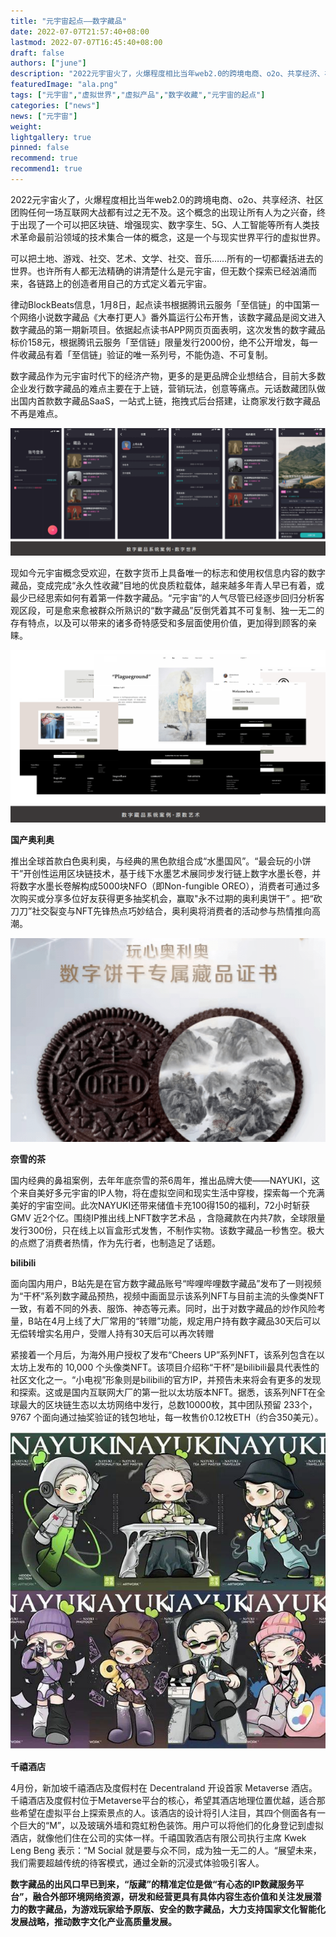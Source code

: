 ```yaml
---
title: "元宇宙起点——数字藏品"
date: 2022-07-07T21:57:40+08:00
lastmod: 2022-07-07T16:45:40+08:00
draft: false
authors: ["june"]
description: "2022元宇宙火了，火爆程度相比当年web2.0的跨境电商、o2o、共享经济、社区团购任何一场互联网大战都有过之无不及。"
featuredImage: "ala.png"
tags: ["元宇宙","虚拟世界","虚拟产品","数字收藏","元宇宙的起点"]
categories: ["news"]
news: ["元宇宙"]
weight: 
lightgallery: true
pinned: false
recommend: true
recommend1: true
---
```


2022元宇宙火了，火爆程度相比当年web2.0的跨境电商、o2o、共享经济、社区团购任何一场互联网大战都有过之无不及。这个概念的出现让所有人为之兴奋，终于出现了一个可以把区块链、增强现实、数字孪生、5G、人工智能等所有人类技术革命最前沿领域的技术集合一体的概念，这是一个与现实世界平行的虚拟世界。

可以把土地、游戏、社交、艺术、文学、社交、音乐……所有的一切都囊括进去的世界。也许所有人都无法精确的讲清楚什么是元宇宙，但无数个探索已经汹涌而来，各链路上的创造者用自己的方式定义着元宇宙。

律动BlockBeats信息，1月8日，起点读书根据腾讯云服务「至信链」的中国第一个网络小说数字藏品《大奉打更人》番外篇运行公布开售，该数字藏品是阅文进入数字藏品的第一期新项目。依据起点读书APP网页页面表明，这次发售的数字藏品标价158元，根据腾讯云服务「至信链」限量发行2000份，绝不公开增发，每一件收藏品有着「至信链」验证的唯一系列号，不能伪造、不可复制。

数字藏品作为元宇宙时代下的经济产物，更多的是更品牌企业想结合，目前大多数企业发行数字藏品的难点主要在于上链，营销玩法，创意等痛点。元话数藏团队做出国内首款数字藏品SaaS，一站式上链，拖拽式后台搭建，让商家发行数字藏品不再是难点。

![元宇宙数字藏品](sji.png)



现如今元宇宙概念受欢迎，在数字货币上具备唯一的标志和使用权信息内容的数字藏品，变成完成“永久性收藏”目地的优良质粒载体，越来越多年青人早已有着，或最少已经思索如何有着第一件数字藏品。“元宇宙”的人气尽管已经逐步回归分析客观区段，可是愈来愈被群众所熟识的“数字藏品”反倒凭着其不可复制、独一无二的存有特点，以及可以带来的诸多奇特感受和多层面使用价值，更加得到顾客的亲睐。

![元宇宙数字藏品](ysh.png)



**国产奥利奥**

推出全球首款白色奥利奥，与经典的黑色款组合成“水墨国风”。“最会玩的小饼干”开创性运用区块链技术，基于线下水墨艺术展同步发行链上数字水墨长卷，并将数字水墨长卷解构成5000块NFO（即Non-fungible OREO），消费者可通过多次购买或分享多位好友获得更多抽奖机会，赢取"永不过期的奥利奥饼干” 。把“砍刀刀”社交裂变与NFT先锋热点巧妙结合，奥利奥将消费者的活动参与热情推向高潮。

![元宇宙数字藏品](ala.png)



**奈雪的茶**

国内经典的鼻祖案例，去年年底奈雪的茶6周年，推出品牌大使——NAYUKI，这个来自美好多元宇宙的IP人物，将在虚拟空间和现实生活中穿梭，探索每一个充满美好的宇宙空间。此次NAYUKI还带来储值卡充100得150的福利，72小时斩获GMV 近2个亿。围绕IP推出线上NFT数字艺术品 ，含隐藏款在内共7款，全球限量发行300份，只在线上以盲盒形式发售，不制作实物。该数字藏品一秒售空。极大的点燃了消费者热情，作为先行者，也制造足了话题。



**bilibili**

面向国内用户，B站先是在官方数字藏品账号“哔哩哔哩数字藏品”发布了一则视频为“干杯”系列数字藏品预热，视频中画面显示该系列NFT与目前主流的头像类NFT一致，有着不同的外表、服饰、神态等元素。同时，出于对数字藏品的炒作风险考量，B站在4月上线了大厂常用的“转赠”功能，规定用户持有数字藏品30天后可以无偿转增实名用户，受赠人持有30天后可以再次转赠

紧接着一个月后，为海外用户授权了发布“Cheers UP”系列NFT，该系列包含在以太坊上发布的 10,000 个头像类NFT。该项目介绍称“干杯”是bilibili最具代表性的社区文化之一。“小电视”形象则是bilibili的官方IP，并预告未来将会有更多的发现和探索。这或是国内互联网大厂的第一批以太坊版本NFT。据悉，该系列NFT在全球最大的区块链生态以太坊网络中发行，总数10000枚，其中团队预留 233个，9767 个面向通过抽奖验证的钱包地址，每一枚售价0.12枚ETH（约合350美元）。

![元宇宙数字藏品](bili.jpeg)



**千禧酒店**

4月份，新加坡千禧酒店及度假村在 Decentraland 开设首家 Metaverse 酒店。千禧酒店及度假村位于Metaverse平台的核心，希望其酒店地理位置优越，适合那些希望在虚拟平台上探索景点的人。该酒店的设计将引人注目，其四个侧面各有一个巨大的“M”，以及玻璃外墙和霓虹粉色装饰。用户可以将他们的化身登记到虚拟酒店，就像他们住在公司的实体一样。千禧国敦酒店有限公司执行主席 Kwek Leng Beng 表示：“M Social 就是要与众不同，成为独一无二的人。“展望未来，我们需要超越传统的待客模式，通过全新的沉浸式体验吸引客人。



**数字藏品的出风口早已到来，“版藏”的精准定位是做“有心态的IP数藏服务平台”，融合外部环境网络资源，研发和经营更具有具体内容生态价值和关注发展潜力的数字藏品，为游戏玩家给予原版、安全的数字藏品，大力支持国家文化智能化发展战略，推动数字文化产业高质量发展。**

